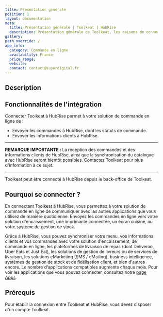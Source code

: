 ```yaml
---
title: Présentation générale
position: 1
layout: documentation
meta:
  title: Présentation générale | Toolkeat | HubRise
  description: Présentation générale de Toolkeat, les raisons de connecter votre solution de commande en ligne à HubRise et liste des fonctionnalités de l'intégration avec HubRise.
gallery:
path_override: /
app_info:
  category: Commande en ligne
  availability: France
  price_range:
  website:
  contact: contact@superdigital.fr
---
```


## Description

## Fonctionnalités de l'intégration

Connecter Toolkeat à HubRise permet à votre solution de commande en ligne de :

- Envoyer les commandes à HubRise, dont les statuts de commande.
- Envoyer les informations clients à HubRise.

---

**REMARQUE IMPORTANTE :** La réception des commandes et des informations clients de HubRise, ainsi que la synchronisation du catalogue avec HubRise seront bientôt possibles. Contactez Toolkeat pour plus d'information à ce sujet.

---

Toolkeat peut être connecté à HubRise depuis le back-office de Toolkeat.

## Pourquoi se connecter ?

En connectant Toolkeat à HubRise, vous permettez à votre solution de commande en ligne de communiquer avec les autres applications que vous utilisez de manière quotidienne. Envoyez les commandes en ligne vers votre solution d'encaissement, une imprimante connectée, un écran cuisine, ou votre système de gestion de stock.

Grâce à HubRise, vous pouvez synchroniser votre menu, vos informations clients et vos commandes avec votre solution d'encaissement, de commande en ligne, les plateformes de livraison de repas (dont Deliveroo, Uber Eats et Just Eat), les solutions de gestion de livreurs ou de services de livraison, les solutions eMarketing (SMS / eMailing), business intelligence, systèmes de gestion de stock et de fidélisation client, et bien d'autres encore. Le nombre d'applications compatibles augmente chaque mois. Pour voir les applications que vous pouvez connecter, consultez notre [page Apps](/apps).

## Prérequis

Pour établir la connexion entre Toolkeat et HubRise, vous devez disposer d'un compte Toolkeat.
